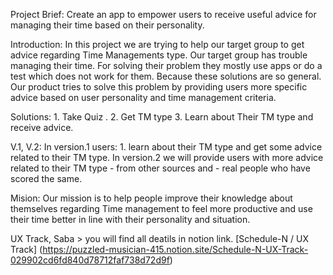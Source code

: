 Project Brief: 
Create an app to empower users to receive useful advice for managing their time based on their personality. 

Introduction:
In this project we are trying to help our target group to get advice regarding Time Managements type. Our target group has trouble managing their time. For solving their problem they mostly use apps or do a test which does not work for them. Because these solutions are so general. Our product tries to solve this problem by providing users more specific advice based on user personality and time management criteria.
 
Solutions: 1. Take Quiz . 2. Get TM type 3. Learn about Their TM type and receive advice.
 
V.1, V.2: In version.1 users: 1. learn about their TM type and get some advice related to their TM type. In version.2 we will provide users with more advice related to their TM type - from other sources and - real people who have scored the same.
 
Mision: Our mission is to help people improve their knowledge about themselves regarding Time management to feel more productive and use their time better in line with their personality and situation.

UX Track, Saba > you will find all deatils in notion link. 
[Schedule-N / UX Track] (https://puzzled-musician-415.notion.site/Schedule-N-UX-Track-029902cd6fd840d78712faf738d72d9f)
